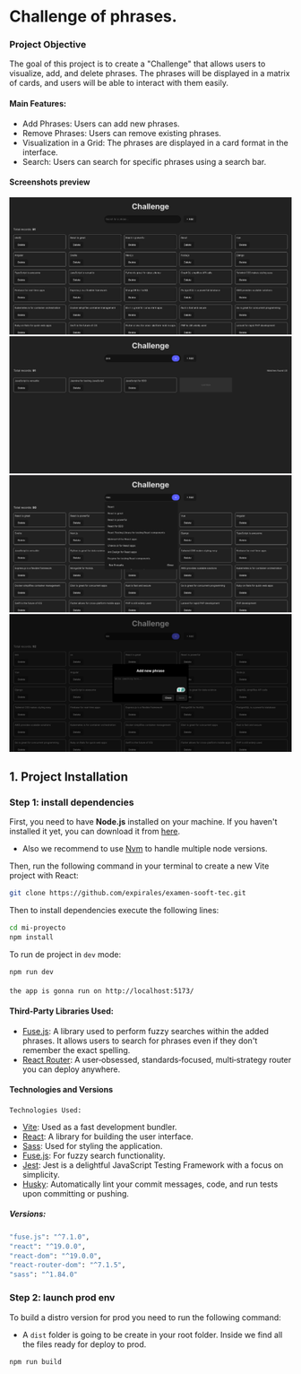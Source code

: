 # Challenge of phrases.

### Project Objective

The goal of this project is to create a "Challenge" that allows users to visualize, add, and delete phrases. The phrases will be displayed in a matrix of cards, and users will be able to interact with them easily.

#### Main Features:

- Add Phrases: Users can add new phrases.
- Remove Phrases: Users can remove existing phrases.
- Visualization in a Grid: The phrases are displayed in a card format in the interface.
- Search: Users can search for specific phrases using a search bar.

#### Screenshots preview

![alt text](src/assets/image.png)
![alt text](src/assets/image-3.png)
![alt text](src/assets/image-7.png)
![alt text](src/assets/image-6.png)

## 1. Project Installation

### Step 1: install dependencies

First, you need to have **Node.js** installed on your machine. If you haven't installed it yet, you can download it from [here](https://nodejs.org/).

- Also we recommend to use [Nvm](https://github.com/nvm-sh/nvm) to handle multiple node versions.

Then, run the following command in your terminal to create a new Vite project with React:

```bash
git clone https://github.com/expirales/examen-sooft-tec.git
```

Then to install dependencies execute the following lines:

```bash
cd mi-proyecto
npm install
```

To run de project in `dev` mode:

```bash
npm run dev

the app is gonna run on http://localhost:5173/
```

#### Third-Party Libraries Used:

- [Fuse.js](https://fusejs.io/): A library used to perform fuzzy searches within the added phrases. It allows users to search for phrases even if they don't remember the exact spelling.
- [React Router](https://reactrouter.com/): A user‑obsessed, standards‑focused, multi‑strategy router you can deploy anywhere.

#### Technologies and Versions

`Technologies Used:`

- [Vite](https://vite.dev/guide/): Used as a fast development bundler.
- [React](https://es.react.dev/): A library for building the user interface.
- [Sass](https://sass-lang.com/): Used for styling the application.
- [Fuse.js](https://fusejs.io/): For fuzzy search functionality.
- [Jest](https://jestjs.io/): Jest is a delightful JavaScript Testing Framework with a focus on simplicity.
- [Husky](https://typicode.github.io/husky/): Automatically lint your commit messages, code, and run tests upon committing or pushing.

##### Versions:

```bash
"fuse.js": "^7.1.0",
"react": "^19.0.0",
"react-dom": "^19.0.0",
"react-router-dom": "^7.1.5",
"sass": "^1.84.0"
```

### Step 2: launch prod env

To build a distro version for prod you need to run the following command:

- A `dist` folder is going to be create in your root folder. Inside we find all the files ready for deploy to prod.

```bash
npm run build
```
